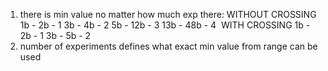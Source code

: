 1. there is min value no matter how much exp there:
WITHOUT CROSSING
​
1b - 2b - 1
3b - 4b - 2
5b - 12b - 3
13b - 48b - 4
​
WITH CROSSING
1b - 2b - 1
3b - 5b - 2
​
​
​
2. number of experiments defines what exact min value from range can be used
